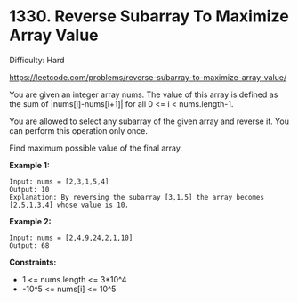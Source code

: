 # 1330. Reverse Subarray To Maximize Array Value

Difficulty: Hard

https://leetcode.com/problems/reverse-subarray-to-maximize-array-value/

You are given an integer array nums. The value of this array is defined as the sum of |nums[i]-nums[i+1]| for all 0 <= i < nums.length-1.

You are allowed to select any subarray of the given array and reverse it. You can perform this operation only once.

Find maximum possible value of the final array.

**Example 1:**
```
Input: nums = [2,3,1,5,4]
Output: 10
Explanation: By reversing the subarray [3,1,5] the array becomes [2,5,1,3,4] whose value is 10.
```

**Example 2:**
```
Input: nums = [2,4,9,24,2,1,10]
Output: 68
```

**Constraints:**

* 1 <= nums.length <= 3*10^4
* -10^5 <= nums[i] <= 10^5
